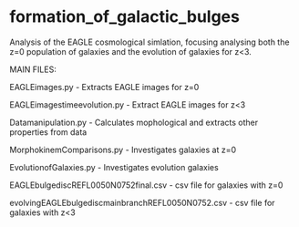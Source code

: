 # formation_of_galactic_bulges

Analysis of the EAGLE cosmological simlation, focusing analysing both the z=0 population of galaxies and the evolution of galaxies for z<3.


MAIN FILES:

EAGLEimages.py - Extracts EAGLE images for z=0

EAGLEimagestimeevolution.py - Extract EAGLE images for z<3

Datamanipulation.py - Calculates mophological and extracts other properties from data

MorphokinemComparisons.py - Investigates galaxies at z=0

EvolutionofGalaxies.py - Investigates evolution galaxies

EAGLEbulgediscREFL0050N0752final.csv - csv file for galaxies with z=0

evolvingEAGLEbulgediscmainbranchREFL0050N0752.csv - csv file for galaxies with z<3
